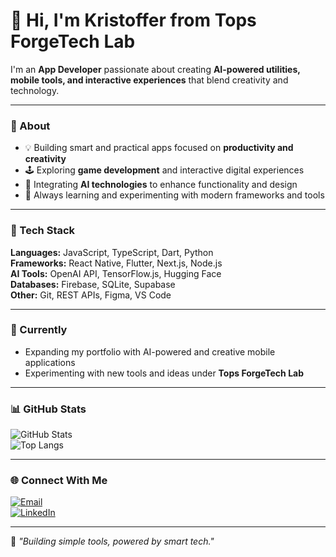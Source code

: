# 👋 Hi, I'm Kristoffer from Tops ForgeTech Lab

I'm an **App Developer** passionate about creating **AI-powered utilities, mobile tools, and interactive experiences** that blend creativity and technology.

---

### 🧠 About
- 💡 Building smart and practical apps focused on **productivity and creativity**  
- 🕹️ Exploring **game development** and interactive digital experiences  
- 🤖 Integrating **AI technologies** to enhance functionality and design  
- 🚀 Always learning and experimenting with modern frameworks and tools

---

### 🧰 Tech Stack
**Languages:** JavaScript, TypeScript, Dart, Python  
**Frameworks:** React Native, Flutter, Next.js, Node.js  
**AI Tools:** OpenAI API, TensorFlow.js, Hugging Face  
**Databases:** Firebase, SQLite, Supabase  
**Other:** Git, REST APIs, Figma, VS Code

---

### 🌱 Currently
- Expanding my portfolio with AI-powered and creative mobile applications  
- Experimenting with new tools and ideas under **Tops ForgeTech Lab**

---

### 📊 GitHub Stats

![GitHub Stats](https://github-readme-stats.vercel.app/api?username=topsforgetechlab&show_icons=true&theme=radical)  
![Top Langs](https://github-readme-stats.vercel.app/api/top-langs/?username=topsforgetechlab&layout=compact&theme=radical)

---

### 🌐 Connect With Me
[![Email](https://img.shields.io/badge/Email-grey?style=flat&logo=gmail)](mailto:contact.topsforgetech@gmail.com)  
[![LinkedIn](https://img.shields.io/badge/LinkedIn-blue?style=flat&logo=linkedin)](https://www.linkedin.com/in/akristoffergalicha)

---

💬 *"Building simple tools, powered by smart tech."*
